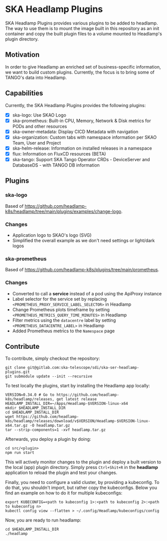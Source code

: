 # SKA Headlamp Plugins

SKA Headlamp Plugins provides various plugins to be added to headlamp. The way to use them is to mount the image built in this repository as an init container and copy the built plugin files to a volume mounted to Headlamp's plugin directory.

## Motivation

In order to give Headlamp an enriched set of business-specific information, we want to build custom plugins. Currently, the focus is to bring some of TANGO's data into Headlamp.

## Capabilities

Currently, the SKA Headlamp Plugins provides the following plugins:

- [x] ska-logo: Use SKAO Logo
- [x] ska-prometheus: Built-in CPU, Memory, Network & Disk metrics for PODs and other resources
- [x] ska-owner-metadata: Display CICD Metadata with navigation
- [x] ska-organization: Custom tabs with namespace information per SKAO Team, User and Project
- [x] ska-helm-release: Information on installed releases in a namespace
- [x] flux: Information on FluxCD resources (BETA)
- [x] ska-tango: Support SKA Tango Operator CRDs - DeviceServer and DatabaseDS - with TANGO DB information

## Plugins

### ska-logo

Based of https://github.com/headlamp-k8s/headlamp/tree/main/plugins/examples/change-logo.

### Changes

* Application logo to SKAO's logo (SVG)
* Simplified the overall example as we don't need settings or light/dark logos

### ska-prometheus

Based of https://github.com/headlamp-k8s/plugins/tree/main/prometheus.

### Changes

* Converted to call a **service** instead of a pod using the ApiProxy instance
* Label selector for the service set by replacing `<PROMETHEUS_PROXY_SERVICE_LABEL_SELECTOR>` in Headlamp
* Change Prometheus plots timeframe by setting `<PROMETHEUS_METRICS_QUERY_TIME_MINUTES>` in Headlamp
* Filter metrics using the `datacentre` label by setting `<PROMETHEUS_DATACENTRE_LABEL>` in Headlamp
* Added Prometheus metrics to the `Namespace` page

## Contribute

To contribute, simply checkout the repository:

```
git clone git@gitlab.com:ska-telescope/sdi/ska-ser-headlamp-plugins.git
git submodule update --init --recursive
```

To test locally the plugins, start by installing the Headlamp app locally:

```
VERSION=0.34.0 # Go to https://github.com/headlamp-k8s/headlamp/releases, get latest release
HEADLAMP_INSTALL_DIR=~/Apps/Headlamp-$VERSION-linux-x64
mkdir $HEADLAMP_INSTALL_DIR
cd $HEADLAMP_INSTALL_DIR
wget https://github.com/headlamp-k8s/headlamp/releases/download/v$VERSION/Headlamp-$VERSION-linux-x64.tar.gz -O headlamp.tar.gz
tar --strip-components=1 -xvf headlamp.tar.gz
```

Afterwards, you deploy a plugin by doing:

```
cd src/<plugin>
npm run start
```

This will actively monitor changes to the plugin and deploy a built version to the local (app) plugin directory. Simply press `Ctrl+Shit+R` in the **headlamp** application to reload the plugin and test your changes.

Finally, you need to configure a valid cluster, by providing a kubeconfig. To do that, you shouldn't import, but rather copy the kubeconfigs. Below you find an example on how to do it for multiple kubeconfigs:

```
export KUBECONFIG=<path to kubeconfig 1>:<path to kubeconfig 2>:<path to kubeconfig n>
kubectl config view --flatten > ~/.config/Headlamp/kubeconfigs/config
```

Now, you are ready to run headlamp:

```
cd $HEADLAMP_INSTALL_DIR
./headlamp
```
